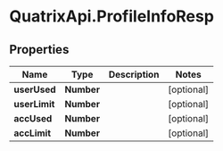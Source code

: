 # QuatrixApi.ProfileInfoResp

## Properties
Name | Type | Description | Notes
------------ | ------------- | ------------- | -------------
**userUsed** | **Number** |  | [optional] 
**userLimit** | **Number** |  | [optional] 
**accUsed** | **Number** |  | [optional] 
**accLimit** | **Number** |  | [optional] 


